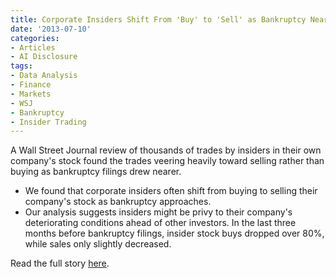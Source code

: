 ```yaml
---
title: Corporate Insiders Shift From 'Buy' to 'Sell' as Bankruptcy Nears
date: '2013-07-10'
categories:
- Articles
- AI Disclosure
tags:
- Data Analysis
- Finance
- Markets
- WSJ
- Bankruptcy
- Insider Trading
---
```


A Wall Street Journal review of thousands of trades by insiders in their own
company's stock found the trades veering heavily toward selling rather than
buying as bankruptcy filings drew nearer.

- We found that corporate insiders often shift from buying to selling their
  company's stock as bankruptcy approaches.
- Our analysis suggests insiders might be privy to their company's deteriorating
  conditions ahead of other investors. In the last three months before
  bankruptcy filings, insider stock buys dropped over 80%, while sales only
  slightly decreased.

Read the full story
[here](http://wsj.com/article/SB10001424127887324188604578545814185402382.html).

